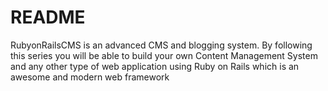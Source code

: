 # README

RubyonRailsCMS is an advanced CMS and blogging system. By following this series you will be able to build your own Content Management System and any other type of web application using Ruby on Rails which is an awesome and modern web framework

